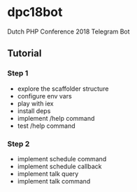 # dpc18bot
Dutch PHP Conference 2018 Telegram Bot

## Tutorial

### Step 1
- explore the scaffolder structure
- configure env vars
- play with iex
- install deps
- implement /help command
- test /help command

### Step 2
- implement schedule command
- implement schedule callback
- implement talk query
- implement talk command
